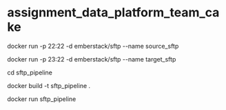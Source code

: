 # assignment_data_platform_team_cake

docker run -p 22:22 -d emberstack/sftp --name source_sftp

docker run -p 23:22 -d emberstack/sftp --name target_sftp

cd sftp_pipeline

docker build -t sftp_pipeline .    

docker run sftp_pipeline